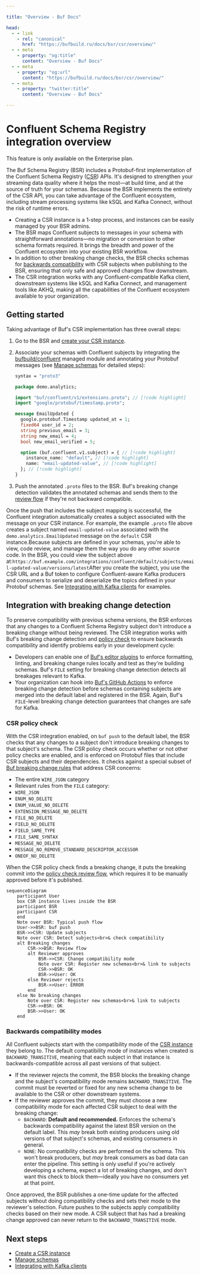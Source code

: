 ```yaml
---

title: "Overview - Buf Docs"

head:
  - - link
    - rel: "canonical"
      href: "https://bufbuild.ru/docs/bsr/csr/overview/"
  - - meta
    - property: "og:title"
      content: "Overview - Buf Docs"
  - - meta
    - property: "og:url"
      content: "https://bufbuild.ru/docs/bsr/csr/overview/"
  - - meta
    - property: "twitter:title"
      content: "Overview - Buf Docs"

---
```


# Confluent Schema Registry integration overview

This feature is only available on the Enterprise plan.

The Buf Schema Registry (BSR) includes a Protobuf-first implementation of the Confluent Schema Registry ([CSR](https://docs.confluent.io/platform/current/schema-registry/index.html)) APIs. It's designed to strengthen your streaming data quality where it helps the most—at build time, and at the source of truth for your schemas. Because the BSR implements the entirety of the CSR API, you can take advantage of the Confluent ecosystem, including stream processing systems like kSQL and Kafka Connect, without the risk of runtime errors.

- Creating a CSR instance is a 1-step process, and instances can be easily managed by your BSR admins.
- The BSR maps Confluent subjects to messages in your schema with straightforward annotations—no migration or conversion to other schema formats required. It brings the breadth and power of the Confluent ecosystem into your existing BSR workflow.
- In addition to other breaking change checks, the BSR checks schemas for [backwards compatibility](#compatibility) with CSR subjects when publishing to the BSR, ensuring that only safe and approved changes flow downstream.
- The CSR integration works with any Confluent-compatible Kafka client, downstream systems like kSQL and Kafka Connect, and management tools like AKHQ, making all the capabilities of the Confluent ecosystem available to your organization.

## Getting started

Taking advantage of Buf's CSR implementation has three overall steps:

1.  Go to the BSR and [create your CSR instance](../manage-instances/).
2.  Associate your schemas with Confluent subjects by integrating the [bufbuild/confluent](https://buf.build/bufbuild/confluent) managed module and annotating your Protobuf messages (see [Manage schemas](../manage-schemas/) for detailed steps):

    ```protobuf
    syntax = "proto3"

    package demo.analytics;

    import "buf/confluent/v1/extensions.proto"; // [!code highlight]
    import "google/protobuf/timestamp.proto";

    message EmailUpdated {
      google.protobuf.Timestamp updated_at = 1;
      fixed64 user_id = 2;
      string previous_email = 3;
      string new_email = 4;
      bool new_email_verified = 5;

      option (buf.confluent.v1.subject) = { // [!code highlight]
        instance_name: "default", // [!code highlight]
        name: "email-updated-value", // [!code highlight]
      }; // [!code highlight]
    }
    ```

3.  Push the annotated `.proto` files to the BSR. Buf's breaking change detection validates the annotated schemas and sends them to the [review flow](../../policy-checks/breaking/review-commits/) if they're not backward compatible.

Once the push that includes the subject mapping is successful, the Confluent integration automatically creates a subject associated with the message on your CSR instance. For example, the example `.proto` file above creates a subject named `email-updated-value` associated with the `demo.analytics.EmailUpdated` message on the `default` CSR instance.Because subjects are defined in your schemas, you're able to view, code review, and manage them the way you do any other source code. In the BSR, you could view the subject above at:`https://buf.example.com/integrations/confluent/default/subjects/email-updated-value/versions/latest`After you create the subject, you use the CSR URL and a Buf token to configure Confluent-aware Kafka producers and consumers to serialize and deserialize the topics defined in your Protobuf schemas. See [Integrating with Kafka clients](../kafka-clients/) for examples.

## Integration with breaking change detection

To preserve compatibility with previous schema versions, the BSR enforces that any changes to a Confluent Schema Registry subject don't introduce a breaking change without being reviewed. The CSR integration works with Buf's breaking change detection and [policy check](../../policy-checks/breaking/overview/) to ensure backwards compatibility and identify problems early in your development cycle:

- Developers can enable one of [Buf's editor plugins](../../../cli/editor-integration/) to enforce formatting, linting, and breaking change rules locally and test as they're building schemas. Buf's `FILE` setting for breaking change detection detects all breakages relevant to Kafka.
- Your organization can hook into [Buf's GitHub Actions](../../ci-cd/github-actions/) to enforce breaking change detection before schemas containing subjects are merged into the default label and registered in the BSR. Again, Buf's `FILE`\-level breaking change detection guarantees that changes are safe for Kafka.

### CSR policy check

With the CSR integration enabled, on `buf push` to the default label, the BSR checks that any changes to a subject don't introduce breaking changes to that subject's schema. The CSR policy check occurs whether or not other policy checks are enabled, and is enforced on Protobuf files that include CSR subjects and their dependencies. It checks against a special subset of [Buf breaking change rules](../../../breaking/rules/) that address CSR concerns:

- The entire `WIRE_JSON` category
- Relevant rules from the `FILE` category:
- `WIRE_JSON`
- `ENUM_NO_DELETE`
- `ENUM_VALUE_NO_DELETE`
- `EXTENSION_MESSAGE_NO_DELETE`
- `FILE_NO_DELETE`
- `FIELD_NO_DELETE`
- `FIELD_SAME_TYPE`
- `FILE_SAME_SYNTAX`
- `MESSAGE_NO_DELETE`
- `MESSAGE_NO_REMOVE_STANDARD_DESCRIPTOR_ACCESSOR`
- `ONEOF_NO_DELETE`

When the CSR policy check finds a breaking change, it puts the breaking commit into the [policy check review flow](../../policy-checks/breaking/review-commits/), which requires it to be manually approved before it's published.

```
sequenceDiagram
    participant User
    box CSR instance lives inside the BSR
    participant BSR
    participant CSR
    end
    Note over BSR: Typical push flow
    User->>BSR: buf push
    BSR->>CSR: Update subjects
    Note over CSR: Detect subjects<br>& check compatibility
    alt Breaking changes
        CSR->>BSR: Review flow
        alt Reviewer approves
            BSR->>CSR: Change compatibility mode
            Note over CSR: Register new schemas<br>& link to subjects
            CSR->>BSR: OK
            BSR->>User: OK
        else Reviewer rejects
            BSR->>User: ERROR
        end
    else No breaking changes
        Note over CSR: Register new schemas<br>& link to subjects
        CSR->>BSR: OK
        BSR->>User: OK
    end
```

### Backwards compatibility modes

All Confluent subjects start with the compatibility mode of the [CSR instance](../manage-instances/) they belong to. The default compatibility mode of instances when created is `BACKWARD_TRANSITIVE`, meaning that each subject in that instance is backwards-compatible across all past versions of that subject.

- If the reviewer rejects the commit, the BSR blocks the breaking change and the subject's compatibility mode remains `BACKWARD_TRANSITIVE`. The commit must be reverted or fixed for any new schema change to be available to the CSR or other downstream systems.
- If the reviewer approves the commit, they must choose a new compatibility mode for each affected CSR subject to deal with the breaking change:
  - `BACKWARD`: **Default and recommended.** Enforces the schema's backwards compatibility against the latest BSR version on the default label. This _may_ break both existing producers using old versions of that subject's schemas, and existing consumers in general.
  - `NONE`: No compatibility checks are performed on the schema. This won't break producers, but _may_ break consumers as bad data can enter the pipeline. This setting is only useful if you're actively developing a schema, expect a lot of breaking changes, and don't want this check to block them—ideally you have no consumers yet at that point.

Once approved, the BSR publishes a one-time update for the affected subjects without doing compatibility checks and sets their mode to the reviewer's selection. Future pushes to the subjects apply compatibility checks based on their new mode. A CSR subject that has had a breaking change approved can never return to the `BACKWARD_TRANSITIVE` mode.

## Next steps

- [Create a CSR instance](../manage-instances/)
- [Manage schemas](../manage-schemas/)
- [Integrating with Kafka clients](../kafka-clients/)
